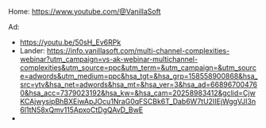 Home: https://www.youtube.com/@VanillaSoft

Ad:
- https://youtu.be/50sH_Ev6RPk
- Lander: https://info.vanillasoft.com/multi-channel-complexities-webinar?utm_campaign=vs-ak-webinar-multichannel-complexities&utm_source=ppc&utm_term=&utm_campaign=&utm_source=adwords&utm_medium=ppc&hsa_tgt=&hsa_grp=158558900868&hsa_src=ytv&hsa_net=adwords&hsa_mt=&hsa_ver=3&hsa_ad=668967004760&hsa_acc=7379023192&hsa_kw=&hsa_cam=20258983412&gclid=CjwKCAjwysipBhBXEiwApJOcu1NraG0qFSCBk6T_Dab6W7tU2IIEjWggVJI3n6l1tN58xQmv115ApxoCtDgQAvD_BwE
- 

